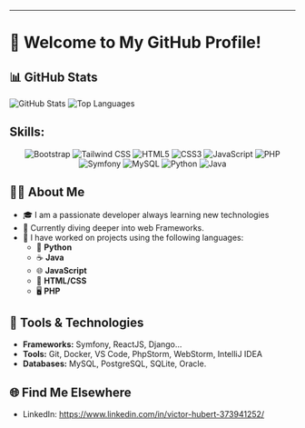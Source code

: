 
---

# 👋 Welcome to My GitHub Profile!

## 📊 GitHub Stats

![GitHub Stats](https://github-readme-stats.vercel.app/api?username=HbtVictor&show_icons=true&theme=dark)
![Top Languages](https://github-readme-stats.vercel.app/api/top-langs/?username=HbtVictor&layout=compact&theme=dark)

## Skills:

<p align="center">
  <img src="https://img.shields.io/badge/Bootstrap-7952B3?logo=bootstrap&logoColor=white&style=for-the-badge" alt="Bootstrap" />
  <img src="https://img.shields.io/badge/Tailwind%20CSS-38B2AC?logo=tailwind-css&logoColor=white&style=for-the-badge" alt="Tailwind CSS" />
  <img src="https://img.shields.io/badge/HTML5-E34F26?logo=html5&logoColor=white&style=for-the-badge" alt="HTML5" />
  <img src="https://img.shields.io/badge/CSS3-1572B6?logo=css3&logoColor=white&style=for-the-badge" alt="CSS3" />
  <img src="https://img.shields.io/badge/JavaScript-F7DF1E?logo=javascript&logoColor=black&style=for-the-badge" alt="JavaScript" />
  <img src="https://img.shields.io/badge/PHP-777BB4?logo=php&logoColor=white&style=for-the-badge" alt="PHP" />
  <img src="https://img.shields.io/badge/Symfony-000000?logo=symfony&logoColor=white&style=for-the-badge" alt="Symfony" />
  <img src="https://img.shields.io/badge/MySQL-4479A1?logo=mysql&logoColor=white&style=for-the-badge" alt="MySQL" />
  <img src="https://img.shields.io/badge/Python-3776AB?logo=python&logoColor=white&style=for-the-badge" alt="Python" />
  <img src="https://img.shields.io/badge/Java-007396?logo=openjdk&logoColor=white&style=for-the-badge" alt="Java" />
</p>


## 👨‍💻 About Me

- 🎓 I am a passionate developer always learning new technologies
- 🌱 Currently diving deeper into web Frameworks.
- 💼 I have worked on projects using the following languages:
  - 🐍 **Python**
  - ☕ **Java**
  - 🌐 **JavaScript**
  - 🎨 **HTML/CSS**
  - 🖥️ **PHP**

## 🔧 Tools & Technologies

- **Frameworks:** Symfony, ReactJS, Django...
- **Tools:** Git, Docker, VS Code, PhpStorm, WebStorm, IntelliJ IDEA
- **Databases:** MySQL, PostgreSQL, SQLite, Oracle.


## 🌐 Find Me Elsewhere

- LinkedIn: https://www.linkedin.com/in/victor-hubert-373941252/

